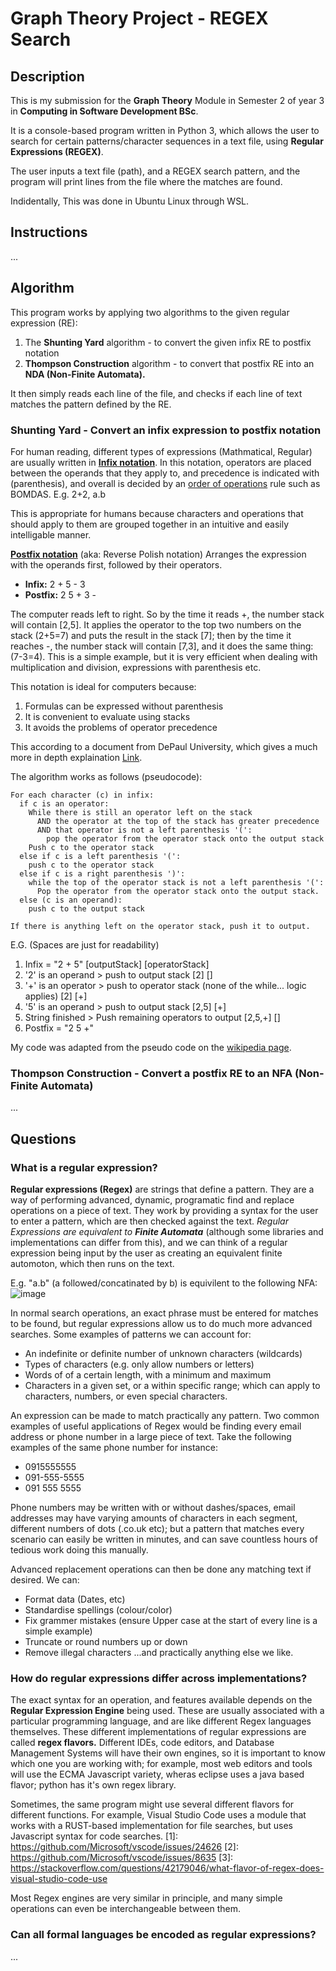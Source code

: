 # Graph Theory Project - REGEX Search
## Description
This is my submission for the **Graph Theory** Module in Semester 2 of year 3 in **Computing in Software Development BSc**.

It is a console-based program written in Python 3, which allows the user to search for certain patterns/character sequences in a text file, using **Regular Expressions (REGEX)**.

The user inputs a text file (path), and a REGEX search pattern, and the program will print lines from the file where the matches are found.

Indidentally, This was done in Ubuntu Linux through WSL.

## Instructions
...

## Algorithm
This program works by applying two algorithms to the given regular expression (RE): 
1. The **Shunting Yard** algorithm - to convert the given infix RE to postfix notation
2. **Thompson Construction** algorithm - to convert that postfix RE into an **NDA (Non-Finite Automata).**

It then simply reads each line of the file, and checks if each line of text matches the pattern defined by the RE.

### Shunting Yard - Convert an infix expression to postfix notation
For human reading, different types of expressions (Mathmatical, Regular) are usually written in [**Infix notation**](https://en.wikipedia.org/wiki/Infix_notation). In this notation, operators are placed between the operands that they apply to, and precedence is indicated with (parenthesis), and overall is decided by an [order of operations](https://en.wikipedia.org/wiki/Order_of_operations) rule such as BOMDAS. E.g. 2+2, a.b
  
This is appropriate for humans because characters and operations that should apply to them are grouped together in an intuitive and easily intelligable manner.

[**Postfix notation**](https://en.wikipedia.org/wiki/Reverse_Polish_notation) (aka: Reverse Polish notation) Arranges the expression with the operands first, followed by their operators.
* **Infix:** 2 + 5 - 3
* **Postfix:** 2 5 + 3 -

The computer reads left to right. So by the time it reads +, the number stack will contain [2,5]. It applies the operator to the top two numbers on the stack (2+5=7) and puts the result in the stack [7]; then by the time it reaches -, the number stack will contain [7,3], and it does the same thing: (7-3=4). This is a simple example, but it is very efficient when dealing with multiplication and division, expressions with parenthesis etc.

This notation is ideal for computers because:
1. Formulas can be expressed without parenthesis
2. It is convenient to evaluate using stacks
3. It avoids the problems of operator precedence

This according to a document from DePaul University, which gives a much more in depth explaination [Link](https://condor.depaul.edu/ggordon/courses/224/212doc/postfix.txt#:~:text=Postfix%20has%20a%20number%20of,Third%2C%20infix%20operators%20have%20precedence.).

The algorithm works as follows (pseudocode):
```
For each character (c) in infix:
  if c is an operator:
    While there is still an operator left on the stack
      AND the operator at the top of the stack has greater precedence
      AND that operator is not a left parenthesis '(':
        pop the operator from the operator stack onto the output stack
    Push c to the operator stack
  else if c is a left parenthesis '(':
    push c to the operator stack
  else if c is a right parenthesis ')':
    while the top of the operator stack is not a left parenthesis '(':
      Pop the operator from the operator stack onto the output stack.
  else (c is an operand):
    push c to the output stack
    
If there is anything left on the operator stack, push it to output.
```
E.G. (Spaces are just for readability)
1. Infix = "2 + 5" [outputStack] [operatorStack]
2. '2' is an operand > push to output stack [2] []
3. '+' is an operator > push to operator stack (none of the while... logic applies) [2] [+]
4. '5' is an operand > push to output stack [2,5] [+]
5. String finished > Push remaining operators to output [2,5,+] []
6. Postfix = "2 5 +"

My code was adapted from the pseudo code on the [wikipedia page](https://en.wikipedia.org/wiki/Shunting-yard_algorithm#The_algorithm_in_detail).

### Thompson Construction - Convert a postfix RE to an NFA (Non-Finite Automata)
...

## Questions
### What is a regular expression?
**Regular expressions (Regex)** are strings that define a pattern. They are a way of performing advanced, dynamic, programatic find and replace operations on a piece of text. They work by providing a syntax for the user to enter a pattern, which are then checked against the text. *Regular Expressions are equivalent to **Finite Automata*** (although some libraries and implementations can differ from this), and we can think of a regular expression being input by the user as creating an equivalent finite automoton, which then runs on the text.

E.g. "a.b" (a followed/concatinated by b) is equivilent to the following NFA:
![image](https://user-images.githubusercontent.com/58789023/113922922-cf847e00-97df-11eb-90bf-ace16f2b16b3.png)

In normal search operations, an exact phrase must be entered for matches to be found, but regular expressions allow us to do much more advanced searches. 
Some examples of patterns we can account for:
* An indefinite or definite number of unknown characters (wildcards)
* Types of characters (e.g. only allow numbers or letters)
* Words of of a certain length, with a minimum and maximum
* Characters in a given set, or a within specific range; which can apply to characters, numbers, or even special characters.

An expression can be made to match practically any pattern. Two common examples of useful applications of Regex would be finding every email address or phone number in a large piece of text. 
Take the following examples of the same phone number for instance:
* 0915555555
* 091-555-5555
* 091 555 5555

Phone numbers may be written with or without dashes/spaces, email addresses may have varying amounts of characters in each segment, different numbers of dots (.co.uk etc); but a pattern that matches every scenario can easily be written in minutes, and can save countless hours of tedious work doing this manually.

Advanced replacement operations can then be done any matching text if desired. We can: 
* Format data (Dates, etc)
* Standardise spellings (colour/color)
* Fix grammer mistakes (ensure Upper case at the start of every line is a simple example) 
* Truncate or round numbers up or down
* Remove illegal characters
...and practically anything else we like.

### How do regular expressions differ across implementations?
The exact syntax for an operation, and features available depends on the **Regular Expression Engine** being used. These are usually associated with a particular programming language, and are like different Regex languages themselves. These different implementations of regular expressions are called **regex flavors.** Different IDEs, code editors, and Database Management Systems will have their own engines, so it is important to know which one you are working with; for example, most web editors and tools will use the ECMA Javascript variety, wheras eclipse uses a java based flavor; python has it's own regex library.

Sometimes, the same program might use several different flavors for different functions. For example, Visual Studio Code uses a module that works with a RUST-based implementation for file searches, but uses Javascript syntax for code searches. 
  [1]: https://github.com/Microsoft/vscode/issues/24626
  [2]: https://github.com/Microsoft/vscode/issues/8635
  [3]: https://stackoverflow.com/questions/42179046/what-flavor-of-regex-does-visual-studio-code-use

Most Regex engines are very similar in principle, and many simple operations can even be interchangeable between them.



### Can all formal languages be encoded as regular expressions?
...
